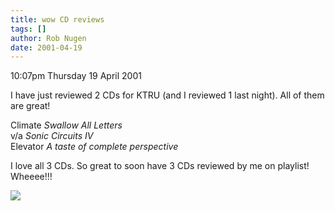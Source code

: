 ```yaml
---
title: wow CD reviews
tags: []
author: Rob Nugen
date: 2001-04-19
---
```


<p class=date>10:07pm Thursday 19 April 2001</p>

<p>I have just reviewed 2 CDs for KTRU (and I reviewed
1 last night).  All of them are great!</p>

<p>Climate <em>Swallow All Letters</em>
<br>v/a <em>Sonic Circuits IV</em>
<br>Elevator <em>A taste of complete
perspective</em></p>

<p>I love all 3 CDs.  So great to soon have 3 CDs
reviewed by me on playlist!  Wheeee!!!</p>

<p><img src="/images/rob/wL-ROB.gif"/></p>
